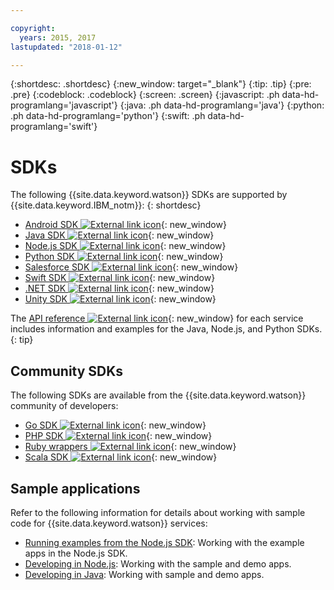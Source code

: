 ```yaml
---

copyright:
  years: 2015, 2017
lastupdated: "2018-01-12"

---
```


{:shortdesc: .shortdesc}
{:new_window: target="_blank"}
{:tip: .tip}
{:pre: .pre}
{:codeblock: .codeblock}
{:screen: .screen}
{:javascript: .ph data-hd-programlang='javascript'}
{:java: .ph data-hd-programlang='java'}
{:python: .ph data-hd-programlang='python'}
{:swift: .ph data-hd-programlang='swift'}

# SDKs

The following {{site.data.keyword.watson}} SDKs are supported by {{site.data.keyword.IBM_notm}}:
{: shortdesc}

* [Android SDK ![External link icon](../../icons/launch-glyph.svg "External link icon")](https://github.com/watson-developer-cloud/android-sdk){: new_window}
* [Java SDK ![External link icon](../../icons/launch-glyph.svg "External link icon")](https://github.com/watson-developer-cloud/java-sdk){: new_window}
* [Node.js SDK ![External link icon](../../icons/launch-glyph.svg "External link icon")](https://github.com/watson-developer-cloud/node-sdk){: new_window}
* [Python SDK ![External link icon](../../icons/launch-glyph.svg "External link icon")](https://github.com/watson-developer-cloud/python-sdk){: new_window}
* [Salesforce SDK ![External link icon](../../icons/launch-glyph.svg "External link icon")](https://github.com/watson-developer-cloud/salesforce-sdk){: new_window}
* [Swift SDK ![External link icon](../../icons/launch-glyph.svg "External link icon")](https://github.com/watson-developer-cloud/swift-sdk){: new_window}
* [.NET SDK ![External link icon](../../icons/launch-glyph.svg "External link icon")](https://github.com/watson-developer-cloud/dotnet-standard-sdk){: new_window}
* [Unity SDK ![External link icon](../../icons/launch-glyph.svg "External link icon")](https://github.com/watson-developer-cloud/unity-sdk){: new_window}

The [API reference ![External link icon](../../icons/launch-glyph.svg "External link icon")](https://console.{DomainName}/developer/watson/documentation){: new_window} for each service includes information and examples for the Java, Node.js, and Python SDKs.
{: tip}

## Community SDKs

The following SDKs are available from the {{site.data.keyword.watson}} community of developers:

* [Go SDK ![External link icon](../../icons/launch-glyph.svg "External link icon")](https://github.com/liviosoares/go-watson-sdk){: new_window}
* [PHP SDK ![External link icon](../../icons/launch-glyph.svg "External link icon")](https://github.com/CognitiveBuild/WatsonPHPSDK){: new_window}
* [Ruby wrappers ![External link icon](../../icons/launch-glyph.svg "External link icon")](https://github.com/IcaliaLabs?utf8=%E2%9C%93&q=watson&type=&language=ruby){: new_window}
* [Scala SDK ![External link icon](../../icons/launch-glyph.svg "External link icon")](https://github.com/kane77/scala-sdk){: new_window}

## Sample applications

Refer to the following information for details about working with sample code for {{site.data.keyword.watson}} services:

* [Running examples from the Node.js SDK](/docs/services/watson/running-node-examples.html): Working with the example apps in the Node.js SDK.
* [Developing in Node.js](/docs/services/watson/developing-nodejs.html): Working with the sample and demo apps.
* [Developing in Java](/docs/services/watson/developing-java.html): Working with sample and demo apps.

